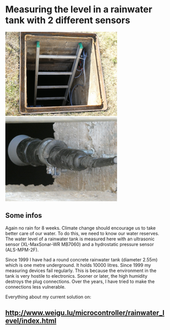# Measuring the level in a rainwater tank with 2 different sensors

![rainwater tank](png/rainwater_tank_350.png "rainwater tank")
![rainwater tank](png/rainwater_tank_2_350.png "rainwater tank")


## Some infos

Again no rain for 8 weeks. Climate change should encourage us to take better care of our water. To do this, we need to know our water reserves. The water level of a rainwater tank is measured here with an ultrasonic sensor (XL-MaxSonar-WR MB7060) and a hydrostatic pressure sensor (ALS-MPM-2F).

Since 1999 I have had a round concrete rainwater tank (diameter 2.55m) which is one metre underground. It holds 10000 litres. Since 1999 my measuring devices fail regularly. This is because the environment in the tank is very hostile to electronics. Sooner or later, the high humidity destroys the plug connections. Over the years, I have tried to make the connections less vulnerable.

Everything about my current solution on:

## <http://www.weigu.lu/microcontroller/rainwater_level/index.html>


